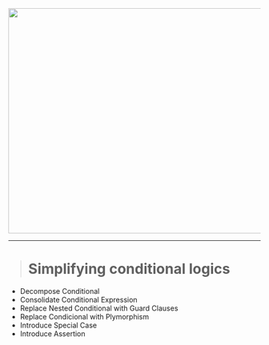 <div align="center">
    <img src="https://user-images.githubusercontent.com/37020399/155763218-f84d2f17-74b8-4848-ae9a-31c2ff2b340d.jpg" height="450" width="1020" />
</div>

---

> # Simplifying conditional logics

* Decompose Conditional
* Consolidate Conditional Expression
* Replace Nested Conditional with Guard Clauses
* Replace Condicional with Plymorphism
* Introduce Special Case
* Introduce Assertion
